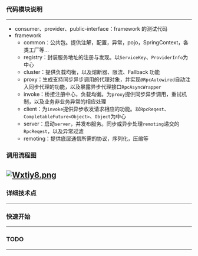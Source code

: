 ### 代码模块说明

-----

* consumer、provider、public-interface：framework 的测试代码
* framework
  * common：公共包。提供注解，配置，异常，pojo，SpringContext，各类工厂等...
  * registry：封装服务地址的注册与发现。以`ServiceKey`、`ProviderInfo`为中心
  * cluster：提供负载均衡，以及熔断器、限流、Fallback 功能
  * proxy：生成支持同步异步调用的代理对象，并实现`@RpcAutowired`自动注入同步代理的功能，以及暴露异步代理接口`RpcAsyncWrapper`
  * invoke：桥接注册中心，负载均衡。为`proxy`提供同步异步调用，重试机制，以及业务非业务异常的相应处理
  * client：为`invoke`提供异步收发请求相应的功能。以`RpcReqest`、`CompletableFuture<Object>`、`Object`为中心
  * server：启动`server`，并发布服务。同步或异步处理`remoting`递交的`RpcReqest`，以及异常过滤
  * remoting：提供底层通信所需的协议，序列化，压缩等
  
### 调用流程图
[![Wxtiy8.png](https://z3.ax1x.com/2021/08/01/Wxtiy8.png)](https://imgtu.com/i/Wxtiy8)
----

### 详细技术点

----

### 快速开始

---
### TODO

----
